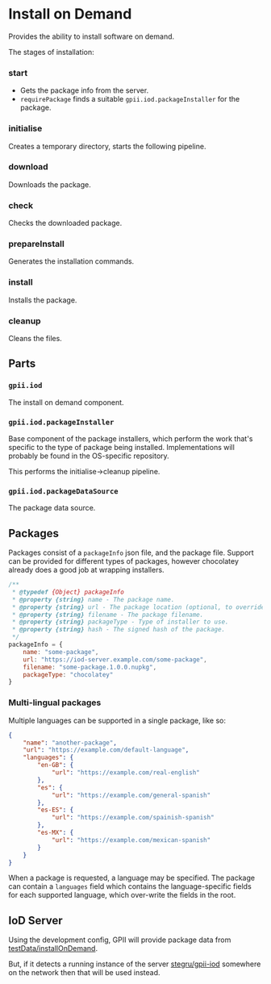 # Install on Demand

Provides the ability to install software on demand.

The stages of installation:

### start

* Gets the package info from the server.
* `requirePackage` finds a suitable `gpii.iod.packageInstaller` for the package.

### initialise
Creates a temporary directory, starts the following pipeline.

### download
Downloads the package.

### check
Checks the downloaded package.

### prepareInstall
Generates the installation commands.

### install
Installs the package.

### cleanup
Cleans the files.


## Parts

### `gpii.iod`

The install on demand component.

### `gpii.iod.packageInstaller`

Base component of the package installers, which perform the work that's specific to the type of package being installed.
Implementations will probably be found in the OS-specific repository.

This performs the initialise->cleanup pipeline.

### `gpii.iod.packageDataSource`

The package data source.

## Packages

Packages consist of a `packageInfo` json file, and the package file. Support can be provided for different types of
packages, however chocolatey already does a good job at wrapping installers.

```javascript
/**
 * @typedef {Object} packageInfo
 * @property {string} name - The package name.
 * @property {string} url - The package location (optional, to override the IoD server with an external location).
 * @property {string} filename - The package filename.
 * @property {string} packageType - Type of installer to use.
 * @property {string} hash - The signed hash of the package.
 */
packageInfo = {
    name: "some-package",
    url: "https://iod-server.example.com/some-package",
    filename: "some-package.1.0.0.nupkg",
    packageType: "chocolatey"
}
```

### Multi-lingual packages

Multiple languages can be supported in a single package, like so:

```json
{
    "name": "another-package",
    "url": "https://example.com/default-language",
    "languages": {
        "en-GB": {
            "url": "https://example.com/real-english"
        },
        "es": {
            "url": "https://example.com/general-spanish"
        },
        "es-ES": {
            "url": "https://example.com/spainish-spanish"
        },
        "es-MX": {
            "url": "https://example.com/mexican-spanish"
        }
    }
}
```

When a package is requested, a language may be specified. The package can contain a `languages` field which contains
the language-specific fields for each supported language, which over-write the fields in the root.

## IoD Server

Using the development config, GPII will provide package data from [testData/installOnDemand](testData/installOnDemand).

But, if it detects a running instance of the server [stegru/gpii-iod](https://github.com/stegru/gpii-iod) somewhere on
the network then that will be used instead.
